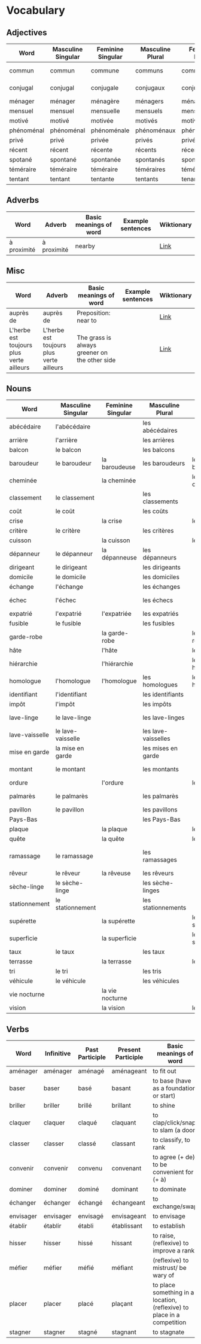 # Vocabulary
## Adjectives
| Word | Masculine Singular | Feminine Singular | Masculine Plural | Feminine Plural | Basic meanings of word | Example sentences | Wiktionary |
| --- | --- | --- | --- | --- | --- | --- | --- |
| commun | commun | commune | communs | communes | common (shared), communal |  | [Link](<https://en.wiktionary.org/wiki/commun#French>) |
| conjugal | conjugal | conjugale | conjugaux | conjugales | conjugal (relating to marriage) |  | [Link](<https://en.wiktionary.org/wiki/conjugal#French>) |
| ménager | ménager | ménagère | ménagers | ménagères | household |  | [Link](<https://en.wiktionary.org/wiki/ménager#French>) |
| mensuel | mensuel | mensuelle | mensuels | mensuelles | monthly |  | [Link](<https://en.wiktionary.org/wiki/mensuel#French>) |
| motivé | motivé | motivée | motivés | motivées | motivated/enthusiastic |  | [Link](<https://en.wiktionary.org/wiki/motivé#French>) |
| phénoménal | phénoménal | phénoménale | phénoménaux | phénoménales | phenomenal |  | [Link](<https://en.wiktionary.org/wiki/phénoménal#French>) |
| privé | privé | privée | privés | privées | private |  | [Link](<https://en.wiktionary.org/wiki/privé#French>) |
| récent | récent | récente | récents | récentes | recent |  | [Link](<https://en.wiktionary.org/wiki/récent#French>) |
| spotané | spontané | spontanée | spontanés | spontanées | spontaneous |  | [Link](<https://en.wiktionary.org/wiki/spotané#French>) |
| téméraire | téméraire | téméraire | téméraires | téméraires | rash/reckless |  | [Link](<https://en.wiktionary.org/wiki/téméraire#French>) |
| tentant | tentant | tentante | tentants | tenantes | tempting |  | [Link](<https://en.wiktionary.org/wiki/tentant#French>) |
## Adverbs
| Word | Adverb | Basic meanings of word | Example sentences | Wiktionary |
| --- | --- | --- | --- | --- |
| à proximité | à proximité | nearby |  | [Link](<https://en.wiktionary.org/wiki/à proximité#French>) |
## Misc
| Word | Adverb | Basic meanings of word | Example sentences | Wiktionary |
| --- | --- | --- | --- | --- |
| auprès de | auprès de | Preposition: near to |  | [Link](<https://en.wiktionary.org/wiki/auprès de#French>) |
| L'herbe est toujours plus verte ailleurs | L'herbe est toujours plus verte ailleurs | The grass is always greener on the other side |  | [Link](<https://en.wiktionary.org/wiki/L'herbe est toujours plus verte ailleurs#French>) |
## Nouns
| Word | Masculine Singular | Feminine Singular | Masculine Plural | Feminine Plural | Basic meanings of word | Example sentences | Wiktionary |
| --- | --- | --- | --- | --- | --- | --- | --- |
| abécédaire | l'abécédaire |  | les abécédaires |  | an alphabet primer |  | [Link](<https://en.wiktionary.org/wiki/abécédaire#French>) |
| arrière | l'arrière |  | les arrières |  | back/rear |  | [Link](<https://en.wiktionary.org/wiki/arrière#French>) |
| balcon | le balcon |  | les balcons |  | balcony |  | [Link](<https://en.wiktionary.org/wiki/balcon#French>) |
| baroudeur | le baroudeur | la baroudeuse | les baroudeurs | les baroudeuses | backpacker |  | [Link](<https://en.wiktionary.org/wiki/baroudeur#French>) |
| cheminée |  | la cheminée |  | les cheminées | chimney |  | [Link](<https://en.wiktionary.org/wiki/cheminée#French>) |
| classement | le classement |  | les classements |  | ranking, classification |  | [Link](<https://en.wiktionary.org/wiki/classement#French>) |
| coût | le coût |  | les coûts |  | cost/price |  | [Link](<https://en.wiktionary.org/wiki/coût#French>) |
| crise |  | la crise |  | les crises | crisis |  | [Link](<https://en.wiktionary.org/wiki/crise#French>) |
| critère | le critère |  | les critères |  | criterion |  | [Link](<https://en.wiktionary.org/wiki/critère#French>) |
| cuisson |  | la cuisson |  | les cuissons | cooking |  | [Link](<https://en.wiktionary.org/wiki/cuisson#French>) |
| dépanneur | le dépanneur | la dépanneuse | les dépanneurs |  | repairman |  | [Link](<https://en.wiktionary.org/wiki/dépanneur#French>) |
| dirigeant | le dirigeant |  | les dirigeants |  | leader |  | [Link](<https://en.wiktionary.org/wiki/dirigeant#French>) |
| domicile | le domicile |  | les domiciles |  | domicile |  | [Link](<https://en.wiktionary.org/wiki/domicile#French>) |
| échange | l'échange |  | les échanges |  | exchange |  | [Link](<https://en.wiktionary.org/wiki/échange#French>) |
| échec | l'échec |  | les échecs |  | failure, (chess) check |  | [Link](<https://en.wiktionary.org/wiki/échec#French>) |
| expatrié | l'expatrié | l'expatriée | les expatriés |  | expat |  | [Link](<https://en.wiktionary.org/wiki/expatrié#French>) |
| fusible | le fusible |  | les fusibles |  | fuse |  | [Link](<https://en.wiktionary.org/wiki/fusible#French>) |
| garde-robe |  | la garde-robe |  | les garde-robes | wardrobe |  | [Link](<https://en.wiktionary.org/wiki/garde-robe#French>) |
| hâte |  | l'hâte |  | les hâtes | haste/impatience |  | [Link](<https://en.wiktionary.org/wiki/hâte#French>) |
| hiérarchie |  | l'hiérarchie |  | les hiérarchies | hierarchy |  | [Link](<https://en.wiktionary.org/wiki/hiérarchie#French>) |
| homologue | l'homologue | l'homologue | les homologues | les homologues | counterpart |  | [Link](<https://en.wiktionary.org/wiki/homologue#French>) |
| identifiant | l'identifiant |  | les identifiants |  | login, identifier |  | [Link](<https://en.wiktionary.org/wiki/identifiant#French>) |
| impôt | l'impôt |  | les impôts |  | tax |  | [Link](<https://en.wiktionary.org/wiki/impôt#French>) |
| lave-linge | le lave-linge |  | les lave-linges |  | washing machine |  | [Link](<https://en.wiktionary.org/wiki/lave-linge#French>) |
| lave-vaisselle | le lave-vaisselle |  | les lave-vaisselles |  | dishwasher |  | [Link](<https://en.wiktionary.org/wiki/lave-vaisselle#French>) |
| mise en garde | la mise en garde |  | les mises en garde |  | warning/caution |  | [Link](<https://en.wiktionary.org/wiki/mise en garde#French>) |
| montant | le montant |  | les montants |  | a monetary amount |  | [Link](<https://en.wiktionary.org/wiki/montant#French>) |
| ordure |  | l'ordure |  | les ordures | garbage/rubbish |  | [Link](<https://en.wiktionary.org/wiki/ordure#French>) |
| palmarès | le palmarès |  | les palmarès |  | prize list/list of winners |  | [Link](<https://en.wiktionary.org/wiki/palmarès#French>) |
| pavillon | le pavillon |  | les pavillons |  | pavilion, house |  | [Link](<https://en.wiktionary.org/wiki/pavillon#French>) |
| Pays-Bas |  |  | les Pays-Bas |  | Netherlands |  | [Link](<https://en.wiktionary.org/wiki/Pays-Bas#French>) |
| plaque |  | la plaque |  | les plaques | plate, slab |  | [Link](<https://en.wiktionary.org/wiki/plaque#French>) |
| quête |  | la quête |  | les quêtes | quest/search |  | [Link](<https://en.wiktionary.org/wiki/quête#French>) |
| ramassage | le ramassage |  | les ramassages |  | the act of picking up/collection |  | [Link](<https://en.wiktionary.org/wiki/ramassage#French>) |
| rêveur | le rêveur | la rêveuse | les rêveurs |  | dreamer |  | [Link](<https://en.wiktionary.org/wiki/rêveur#French>) |
| sèche-linge | le sèche-linge |  | les sèche-linges |  | dryer |  | [Link](<https://en.wiktionary.org/wiki/sèche-linge#French>) |
| stationnement | le stationnement |  | les stationnements |  | car park, parking space |  | [Link](<https://en.wiktionary.org/wiki/stationnement#French>) |
| supérette |  | la supérette |  | les supérettes | minimarket, grocery store |  | [Link](<https://en.wiktionary.org/wiki/supérette#French>) |
| superficie |  | la superficie |  | les superficies | surface |  | [Link](<https://en.wiktionary.org/wiki/superficie#French>) |
| taux | le taux |  | les taux |  | rate/level |  | [Link](<https://en.wiktionary.org/wiki/taux#French>) |
| terrasse |  | la terrasse |  | les terrasses | terrace |  | [Link](<https://en.wiktionary.org/wiki/terrasse#French>) |
| tri | le tri |  | les tris |  | selection |  | [Link](<https://en.wiktionary.org/wiki/tri#French>) |
| véhicule | le véhicule |  | les véhicules |  | vehicle |  | [Link](<https://en.wiktionary.org/wiki/véhicule#French>) |
| vie nocturne |  | la vie nocturne |  |  | night life |  | [Link](<https://en.wiktionary.org/wiki/vie nocturne#French>) |
| vision |  | la vision |  | les visions | vision/sight |  | [Link](<https://en.wiktionary.org/wiki/vision#French>) |
## Verbs
| Word | Infinitive | Past Participle | Present Participle | Basic meanings of word | Example sentences | Wiktionary |
| --- | --- | --- | --- | --- | --- | --- |
| aménager | aménager | aménagé | aménageant | to fit out |  | [Link](<https://en.wiktionary.org/wiki/aménager#French>) |
| baser | baser | basé | basant | to base (have as a foundation or start) |  | [Link](<https://en.wiktionary.org/wiki/baser#French>) |
| briller | briller | brillé | brillant | to shine |  | [Link](<https://en.wiktionary.org/wiki/briller#French>) |
| claquer | claquer | claqué | claquant | to clap/click/snap, to slam (a door) |  | [Link](<https://en.wiktionary.org/wiki/claquer#French>) |
| classer | classer | classé | classant | to classify, to rank |  | [Link](<https://en.wiktionary.org/wiki/classer#French>) |
| convenir | convenir | convenu | convenant | to agree (+ de), to be convenient for (+ à) |  | [Link](<https://en.wiktionary.org/wiki/convenir#French>) |
| dominer | dominer | dominé | dominant | to dominate |  | [Link](<https://en.wiktionary.org/wiki/dominer#French>) |
| échanger | échanger | échangé | échangeant | to exchange/swap |  | [Link](<https://en.wiktionary.org/wiki/échanger#French>) |
| envisager | envisager | envisagé | envisageant | to envisage |  | [Link](<https://en.wiktionary.org/wiki/envisager#French>) |
| établir | établir | établi | établissant | to establish |  | [Link](<https://en.wiktionary.org/wiki/établir#French>) |
| hisser | hisser | hissé | hissant | to raise, (reflexive) to improve a rank |  | [Link](<https://en.wiktionary.org/wiki/hisser#French>) |
| méfier | méfier | méfié | méfiant | (reflexive) to mistrust/ be wary of |  | [Link](<https://en.wiktionary.org/wiki/méfier#French>) |
| placer | placer | placé | plaçant | to place something in a location, (reflexive) to place in a competition |  | [Link](<https://en.wiktionary.org/wiki/placer#French>) |
| stagner | stagner | stagné | stagnant | to stagnate |  | [Link](<https://en.wiktionary.org/wiki/stagner#French>) |